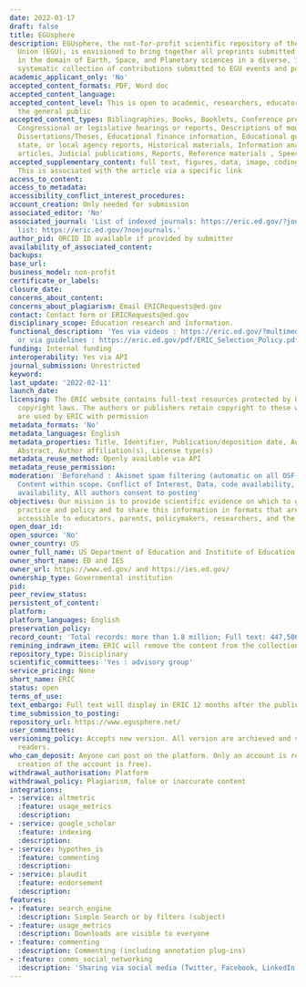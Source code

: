 ```yaml
---
date: 2022-03-17
draft: false
title: EGUsphere
description: EGUsphere, the not-for-profit scientific repository of the European Geosciences
  Union (EGU), is envisioned to bring together all preprints submitted to the EGU
  in the domain of Earth, Space, and Planetary sciences in a diverse, inclusive, and
  systematic collection of contributions submitted to EGU events and publications.
academic_applicant_only: 'No'
accepted_content_formats: PDF, Word doc
accepted_content_language:
accepted_content_level: This is open to academic, researchers, educators, policymakers,
  the general public
accepted_content_types: Bibliographies, Books, Booklets, Conference presentations,
  Congressional or legislative hearings or reports, Descriptions of model programs,
  Dissertations/Theses, Educational finance information, Educational guides, Federal,
  state, or local agency reports, Historical materials, Information analyses, Journal
  articles, Judicial publications, Reports, Reference materials , Speeches, Preprints
accepted_supplementary_content: full text, figures, data, image, coding, analyses.
  This is associated with the article via a specific link
access_to_content:
access_to_metadata:
accessibility_conflict_interest_procedures:
account_creation: Only needed for submission
associated_editor: 'No'
associated_journal: 'List of indexed journals: https://eric.ed.gov/?journals; non-journal
  list: https://eric.ed.gov/?nonjournals.'
author_pid: ORCID ID available if provided by submitter
availability_of_associated_content:
backups:
base_url:
business_model: non-profit
certificate_or_labels:
closure_date:
concerns_about_content:
concerns_about_plagiarism: Email ERICRequests@ed.gov
contact: Contact form or ERICRequests@ed.gov
disciplinary_scope: Education research and information.
functional_description: 'Yes via videos : https://eric.ed.gov/?multimedia-searching
  or via guidelines : https://eric.ed.gov/pdf/ERIC_Selection_Policy.pdf'
funding: Internal funding
interoperability: Yes via API
journal_submission: Unrestricted
keyword:
last_update: '2022-02-11'
launch_date:
licensing: The ERIC website contains full-text resources protected by U.S. and foreign
  copyright laws. The authors or publishers retain copyright to these works, which
  are used by ERIC with permission
metadata_formats: 'No'
metadata_languages: English
metadata_properties: Title, Identifier, Publication/deposition date, Author name(s),
  Abstract, Author affiliation(s), License type(s)
metadata_reuse_method: Openly available via API
metadata_reuse_permission:
moderation: 'Beforehand : Akismet spam filtering (automatic on all OSF content) ,
  Content within scope. Conflict of Interest, Data, code availability, Preregistration
  availability, All authors consent to posting'
objectives: Our mission is to provide scientific evidence on which to ground education
  practice and policy and to share this information in formats that are useful and
  accessible to educators, parents, policymakers, researchers, and the public.
open_doar_id:
open_source: 'No'
owner_country: US
owner_full_name: US Department of Education and Institute of Education Sciences
owner_short_name: ED and IES
owner_url: https://www.ed.gov/ and https://ies.ed.gov/
ownership_type: Governmental institution
pid:
peer_review_status:
persistent_of_content:
platform:
platform_languages: English
preservation_policy:
record_count: 'Total records: more than 1.8 million; Full text: 447,506 as of 6/29/21'
remining_indrawn_item: ERIC will remove the content from the collection
repository_type: Disciplinary
scientific_committees: 'Yes : advisory group'
service_pricing: None
short_name: ERIC
status: open
terms_of_use:
text_embargo: Full text will display in ERIC 12 months after the publication date
time_submission_to_posting:
repository_url: https://www.egusphere.net/
user_committees:
versioning_policy: Accepts new version. All version are archieved and visible for
  readers.
who_can_deposit: Anyone can post on the platform. Only an account is required ( The
  creation of the account is free).
withdrawal_authorisation: Platform
withdrawal_policy: Plagiarism, false or inaccurate content
integrations:
- :service: altmetric
  :feature: usage_metrics
  :description:
- :service: google_scholar
  :feature: indexing
  :description:
- :service: hypothes_is
  :feature: commenting
  :description:
- :service: plaudit
  :feature: endorsement
  :description:
features:
- :feature: search_engine
  :description: Simple Search or by filters (subject)
- :feature: usage_metrics
  :description: Downloads are visible to everyone
- :feature: commenting
  :description: Commenting (including annotation plug-ins)
- :feature: comms_social_networking
  :description: 'Sharing via social media (Twitter, Facebook, LinkedIn and mail)      https://twitter.com/EdArXiv'
---
```



